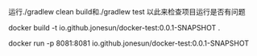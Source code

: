 运行./gradlew clean build和./gradlew test 以此来检查项目运行是否有问题

docker build -t io.github.jonesun/docker-test:0.0.1-SNAPSHOT .

docker run -p 8081:8081 io.github.jonesun/docker-test:0.0.1-SNAPSHOT